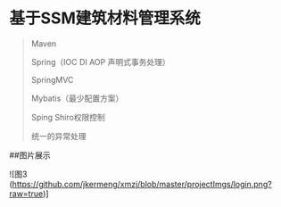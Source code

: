 # 基于SSM建筑材料管理系统
>Maven
>
>Spring（IOC DI AOP 声明式事务处理）
>
>SpringMVC
>
>Mybatis（最少配置方案）
>
>Sping Shiro权限控制
>
>统一的异常处理

##图片展示

![图3 (https://github.com/jkermeng/xmzj/blob/master/projectImgs/login.png?raw=true)]

